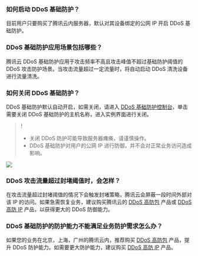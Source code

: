 
### 如何启动 DDoS 基础防护？
目前用户只要购买了腾讯云内服务器，默认对其设备绑定的公网 IP 开启 DDoS 基础防护。

### DDoS 基础防护应用场景包括哪些？
腾讯云 DDoS 基础防护应用于攻击频率不高且攻击峰值不超过基础防护阈值的 DDoS 攻击防护场景。当攻击流量超过一定流量时，将自动启动 DDoS 清洗设备进行流量清洗。

### 如何关闭 DDoS 基础防护？
DDoS 基础防护默认自动开启，如需关闭，请进入 [DDoS 基础防护控制台](https://console.cloud.tencent.com/ddos/ddos-basic)，单击需要关闭 DDoS 基础防护的主机名称，进入实例界面进行关闭。
>!
>- 关闭 DDoS 防护可能导致服务器瘫痪，请谨慎操作。
>- DDoS 基础防护对用户的公网 IP 进行防御，并不会对正常业务访问造成影响。
>
![](https://main.qcloudimg.com/raw/d117c33165cef475d8e1d453d66bf7c4.png)
### DDoS 攻击流量超过封堵阈值时，会怎样？
在攻击流量超过封堵阈值的情况下会触发封堵策略，腾讯云会屏蔽一段时间外部对该 IP 的访问。如果急需恢复业务，建议购买腾讯云的 [DDoS 高防包](https://cloud.tencent.com/document/product/1021/31469) 产品或 [DDoS 高防 IP](https://cloud.tencent.com/document/product/1014/31091) 产品，以获得更大的 DDoS 防御能力。

### DDoS 基础防护的防护能力不能满足业务防护需求怎么办？
如果您的业务在北京，上海，广州的腾讯云内，推荐购买 [DDoS 高防包](https://cloud.tencent.com/document/product/1021/31469)  产品，提升 DDoS 防护能力。如需要更大防护能力，建议购买 [DDoS 高防 IP](https://cloud.tencent.com/document/product/1014/31091) 产品。

